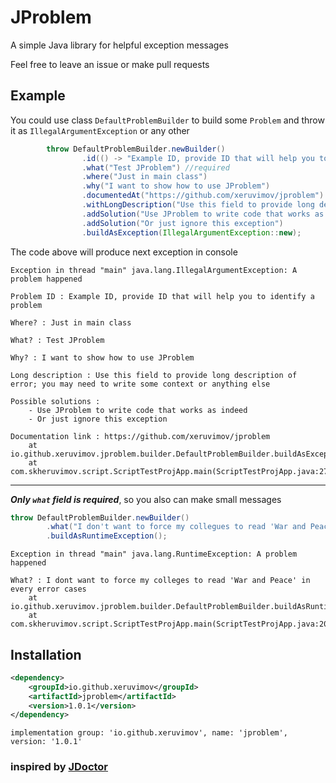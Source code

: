 # JProblem

A simple Java library for helpful exception messages

Feel free to leave an issue or make pull requests

## Example

You could use class `DefaultProblemBuilder` to build some `Problem` and throw it as `IllegalArgumentException` or any other

```java
        throw DefaultProblemBuilder.newBuilder()
                .id(() -> "Example ID, provide ID that will help you to identify a problem")
                .what("Test JProblem") //required
                .where("Just in main class")
                .why("I want to show how to use JProblem")
                .documentedAt("https://github.com/xeruvimov/jproblem")
                .withLongDescription("Use this field to provide long description of error; you may need to write some context or anything else")
                .addSolution("Use JProblem to write code that works as indeed")
                .addSolution("Or just ignore this exception")
                .buildAsException(IllegalArgumentException::new);
```

The code above will produce next exception in console

```text
Exception in thread "main" java.lang.IllegalArgumentException: A problem happened

Problem ID : Example ID, provide ID that will help you to identify a problem

Where? : Just in main class

What? : Test JProblem

Why? : I want to show how to use JProblem

Long description : Use this field to provide long description of error; you may need to write some context or anything else

Possible solutions : 
    - Use JProblem to write code that works as indeed
    - Or just ignore this exception

Documentation link : https://github.com/xeruvimov/jproblem
	at io.github.xeruvimov.jproblem.builder.DefaultProblemBuilder.buildAsException(DefaultProblemBuilder.java:79)
	at com.skheruvimov.script.ScriptTestProjApp.main(ScriptTestProjApp.java:27)
```
---
**_Only `what` field is required_**, so you also can make small messages

```java
throw DefaultProblemBuilder.newBuilder()
        .what("I don't want to force my collegues to read 'War and Peace' in every error case")
        .buildAsRuntimeException();
```

```text
Exception in thread "main" java.lang.RuntimeException: A problem happened

What? : I dont want to force my colleges to read 'War and Peace' in every error cases
	at io.github.xeruvimov.jproblem.builder.DefaultProblemBuilder.buildAsRuntimeException(DefaultProblemBuilder.java:72)
	at com.skheruvimov.script.ScriptTestProjApp.main(ScriptTestProjApp.java:20)
```

## Installation

```xml
<dependency>
    <groupId>io.github.xeruvimov</groupId>
    <artifactId>jproblem</artifactId>
    <version>1.0.1</version>
</dependency>
```

```
implementation group: 'io.github.xeruvimov', name: 'jproblem', version: '1.0.1'
```

### inspired by [JDoctor](https://github.com/melix/jdoctor)